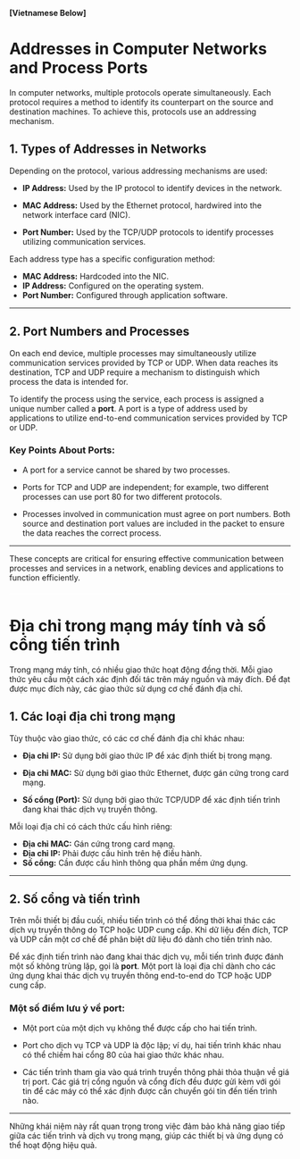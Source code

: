 **[Vietnamese Below]**

# Addresses in Computer Networks and Process Ports

In computer networks, multiple protocols operate simultaneously. Each protocol requires a method to identify its counterpart on the source and destination machines. To achieve this, protocols use an addressing mechanism.

## 1. Types of Addresses in Networks

Depending on the protocol, various addressing mechanisms are used:

- **IP Address:** Used by the IP protocol to identify devices in the network.
  
- **MAC Address:** Used by the Ethernet protocol, hardwired into the network interface card (NIC).

- **Port Number:** Used by the TCP/UDP protocols to identify processes utilizing communication services.

Each address type has a specific configuration method:

- **MAC Address:** Hardcoded into the NIC.
- **IP Address:** Configured on the operating system.
- **Port Number:** Configured through application software.

---

## 2. Port Numbers and Processes

On each end device, multiple processes may simultaneously utilize communication services provided by TCP or UDP. When data reaches its destination, TCP and UDP require a mechanism to distinguish which process the data is intended for.

To identify the process using the service, each process is assigned a unique number called a **port**. A port is a type of address used by applications to utilize end-to-end communication services provided by TCP or UDP.

### Key Points About Ports:

- A port for a service cannot be shared by two processes.
  
- Ports for TCP and UDP are independent; for example, two different processes can use port 80 for two different protocols.

- Processes involved in communication must agree on port numbers. Both source and destination port values are included in the packet to ensure the data reaches the correct process.

---

These concepts are critical for ensuring effective communication between processes and services in a network, enabling devices and applications to function efficiently.

<div style="border-top: 2px solid white; margin: 20px 0;"></div>

# Địa chỉ trong mạng máy tính và số cổng tiến trình

Trong mạng máy tính, có nhiều giao thức hoạt động đồng thời. Mỗi giao thức yêu cầu một cách xác định đối tác trên máy nguồn và máy đích. Để đạt được mục đích này, các giao thức sử dụng cơ chế đánh địa chỉ.

## 1. Các loại địa chỉ trong mạng

Tùy thuộc vào giao thức, có các cơ chế đánh địa chỉ khác nhau:

- **Địa chỉ IP:** Sử dụng bởi giao thức IP để xác định thiết bị trong mạng.
  
- **Địa chỉ MAC:** Sử dụng bởi giao thức Ethernet, được gán cứng trong card mạng.

- **Số cổng (Port):** Sử dụng bởi giao thức TCP/UDP để xác định tiến trình đang khai thác dịch vụ truyền thông.

Mỗi loại địa chỉ có cách thức cấu hình riêng:

- **Địa chỉ MAC:** Gán cứng trong card mạng.
- **Địa chỉ IP:** Phải được cấu hình trên hệ điều hành.
- **Số cổng:** Cần được cấu hình thông qua phần mềm ứng dụng.

---

## 2. Số cổng và tiến trình

Trên mỗi thiết bị đầu cuối, nhiều tiến trình có thể đồng thời khai thác các dịch vụ truyền thông do TCP hoặc UDP cung cấp. Khi dữ liệu đến đích, TCP và UDP cần một cơ chế để phân biệt dữ liệu đó dành cho tiến trình nào.

Để xác định tiến trình nào đang khai thác dịch vụ, mỗi tiến trình được đánh một số không trùng lặp, gọi là **port**. Một port là loại địa chỉ dành cho các ứng dụng khai thác dịch vụ truyền thông end-to-end do TCP hoặc UDP cung cấp.

### Một số điểm lưu ý về port:

- Một port của một dịch vụ không thể được cấp cho hai tiến trình.
  
- Port cho dịch vụ TCP và UDP là độc lập; ví dụ, hai tiến trình khác nhau có thể chiếm hai cổng 80 của hai giao thức khác nhau.

- Các tiến trình tham gia vào quá trình truyền thông phải thỏa thuận về giá trị port. Các giá trị cổng nguồn và cổng đích đều được gửi kèm với gói tin để các máy có thể xác định được cần chuyển gói tin đến tiến trình nào.

---

Những khái niệm này rất quan trọng trong việc đảm bảo khả năng giao tiếp giữa các tiến trình và dịch vụ trong mạng, giúp các thiết bị và ứng dụng có thể hoạt động hiệu quả.
